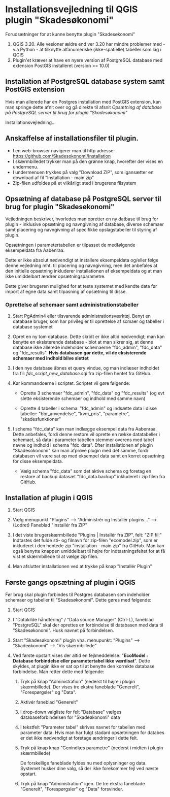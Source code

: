 # Installationsvejledning til QGIS plugin "Skadesøkonomi" 

Forudsætninger for at kunne benytte plugin "Skadesøkonomi" 
1. QGIS 3.20. Alle vesioner ældre end ver 3.20 har mindre problemer med - via Python - at tilknytte alfanumeriske
(ikke-spatielle) tabeller som lag i QGIS
2. Plugin'et kræver at have en nyere version af PostgreSQL database med extension PostGIS installeret (version >= 10.0)

## Installation af PostgreSQL database system samt PostGIS extension

Hvis man allerede har en Postgres installation med PostGIS extension, kan man springe dette afnit over og gå direkte til afsnit *Opsætning af database på PostgreSQL server til brug for plugin "Skadesøkonomi"*

Installationsvejledning...

## Anskaffelse af installationsfiler til plugin.

- I en web-browser navigerer man til http adresse: https://github.com/Skadesokonomi/Installation
- I skærmbilledet trykker man på den grønne knap, hvorefter der vises en undermenu.
- I undermenuen trykkes på valg "Download ZIP", som igansætter en download af fil "Installation - main.zip"
- Zip-filen udfoldes på et vilkårligt sted i brugerens filsystem 

## Opsætning af database på PostgreSQL server til brug for plugin "Skadesøkonomi"

Vejledningen beskriver, hvorledes man opretter en ny datbase til brug for plugin - inklusive opsætning og navngivning af
database, diverse schemaer samt placering og navngivning af specifikke opslagstabeller til styring af plugin. 

Opsætningen i parametertabellen er tilpasset de medfølgende eksempeldata fra Aabenraa.
 
Dette er ikke absolut nødvendigt at installere eksempeldata og/eller følge denne vejledning mht. til placering og navngivning, 
men det anbefales at den initielle opsætning inkluderer installationen af eksempeldata og at man ikke umiddelbart ændrer opsætningsparametre.

Dette giver brugeren mulighed for at teste systemet med kendte data før import af egne data samt tilpasning af opsætning til disse.

### Oprettelse af schemaer samt administrationstabeller

1. Start PgAdmin4 eller tilsvarende administrationsværktøj. Benyt en database bruger, som har privilegier til oprettelse af scmaer og tabeller i database systemet

2. Opret en ny tom database. Dette skridt er ikke altid nødvendigt; man kan benytte en eksisterende database - blot at man sikrer sig, at denne database ikke allerede 
indeholder schemaerne "fdc_admin", "fdc_data" og "fdc_results". **Hvis databasen gør dette, vil de eksisterende schemaer med indhold blive slettet**  

3. I den nye database åbnes et query vindue, og man indlæser indholdet fra fil: *fdc_script_new_database.sql* fra zip-filen hentet fra GitHub.

4. Kør kommandoerne i scriptet. Scriptet vil gøre følgende:

    - Oprette 3 schemaer "fdc_admin", "fdc_data" og "fdc_results" (og evt slette eksisterende schemaer og indhold med samme navn)

    - Oprette 4 tabeller i schema: "fdc_admin" og indsætte data i disse tabeller: "bbr_anvendelse", "kvm_pris", "parametre", "skadesfunktioner"

5. I schema "fdc_data" kan man indlægge eksempel data fra Aabenraa. Dette anbefales, fordi 
denne restore vil oprette en række datatabeller i schemaet, så data i parameter tabellen stemmer overens med tabel navne og indhold i schema "fdc_data". 
Efter installationen af plugin "Skadesokonomi" kan man afprøve plugin med det samme, fordi databasen vil være sat op med eksempel data samt en korret opsætning for disse eksempeldata.
 
    - Vælg schema "fdc_data" som det aktive schema og foretag en restore af backup datasæt "fdc_data.backup" inkluderet i zip filen fra GitHub. 


## Installation af plugin i QGIS

1. Start QGIS

2. Vælg menupunkt "Plugins" --> "Administrér og Installér plugins..." --> (Lodret) Faneblad "Installér fra ZIP"

3. I det viste brugerskærmbillede "Plugins | Installér fra ZIP", felt: "ZIP fil:" Indtastes det fulde sti- og filnavn for zip-filen "ecomodel.zip", som er inkluderet i den hentede zip "installation - main.zip" fra GitHub.
Man kan også benytte knappen umiddelbart til højre for indtastningsfeltet for at få vist et skærmbillede til at vælge zip filen.

4. Man afslutter installationen ved at trykke på knap "Installér Plugin" 

## Første gangs opsætning af plugin i QGIS

Før brug skal plugin forbindes til Postgres databasen som indeholder schemaer og tabeller til "Skadesøkonomi".
Dette gøres med følgende:

1. Start QGIS 

2. I "Datakilde håndtering" / "Data source Manager" (Ctrl-L), faneblad "PostgreSQL" skal der oprettes en forbindelse til databasen med data til "Skadesøkonomi". Husk navnet på forbindelsen. 

3. Start "Skadesøkonomi" plugin vha. menupunkt: "Plugins" --> "Skadeøkonomi" -->  "Vis skærmbillede"

4. Ved første opstart vises der altid en fejlmeddelelse: "**EcoModel : Database forbindelse eller parametertabel ikke værdisat**". 
Dette skyldes, at plugin ikke er sat op til at benytte den korrekte database forbindelse. Man retter dette med følgende:

    1. Tryk på knap "Administration" (nederst til højre i plugin skærmbillede).  Der vises tre ekstra faneblade "Generelt", "Forespørgsler" og  "Data".

	2. Aktivér faneblad "Generelt"

	3. I drop-down valgliste for felt "Database" vælges databaseforbindelsen for "Skadeøkonomi"  data

	4. I tekstfelt "Parameter tabel" skrives navnet for tabellen med parameter data. Hvis man har fulgt stadard opsætningen for databes er det ikke nødvendigt at foretage ændringer i dette felt. 

	5. Tryk på knap knap "Genindlæs parametre" (nederst i midten i plugin skærmbillede)
	
        De forskellige faneblade fyldes nu med oplysninger og data. Systemet husker dine valg, så der ikke forekommer fejl ved næste opstart.

    6. Tryk på knap "Administration" igen. De tre ekstra faneblade "Generelt", "Forespørgsler" og  "Data" forsvinder.
	
	
